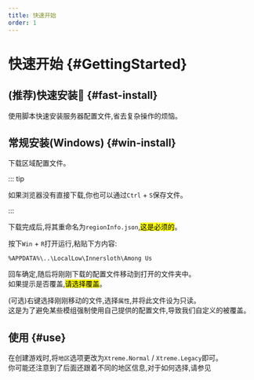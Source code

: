 ```yaml
---
title: 快速开始
order: 1
---
```

# 快速开始 {#GettingStarted}

## (推荐)快速安装:tada: {#fast-install}

使用脚本快速安装服务器配置文件,省去复杂操作的烦恼。

<Links
  :items="[
    {
      name: '下载快速安装脚本(Windows)',
      desc: '版本1.6.1,相关服务由XtremeAPI提供',        
      link: 'https://api.xtreme.net.cn/Docs/Server/DownloadServerRegion-161.bat',
      icon: 'material-symbols:download-rounded'
    }
  ]"
/>

## 常规安装(Windows) {#win-install}

下载区域配置文件。

<Links
  :items="[
    {
      name: '下载区域配置文件',
      desc: '相关服务由XtremeAPI提供',        
      link: 'https://api.xtreme.net.cn/Docs/Server/regionInfo.json',
      icon: 'material-symbols:download-rounded'
    }
  ]"
/>

::: tip

如果浏览器没有直接下载,你也可以通过`Ctrl` + `S`保存文件。

:::

下载完成后,将其重命名为`regionInfo.json`,<mark>这是必须的</mark>。

按下`Win` + `R`打开运行,粘贴下方内容:

``` [文件资源管理器]
%APPDATA%\..\LocalLow\Innersloth\Among Us
```
回车确定,随后将刚刚下载的配置文件移动到打开的文件夹中。\
如果提示是否覆盖,<mark>请选择覆盖</mark>。

(可选)右键选择刚刚移动的文件,选择`属性`,并将此文件设为只读。\
这是为了避免某些模组强制使用自己提供的配置文件,导致我们自定义的被覆盖。

## 使用 {#use}

在创建游戏时,将`地区`选项更改为`Xtreme.Normal` / `Xtreme.Legacy`即可。\
你可能还注意到了后面还跟着不同的地区信息,对于如何选择,请参见